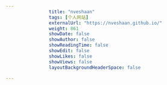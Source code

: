 ---
                title: "nveshaan"
                tags: [个人网站]
                externalUrl: "https://nveshaan.github.io/"
                weight: 861
                showDate: false
                showAuthor: false
                showReadingTime: false
                showEdit: false
                showLikes: false
                showViews: false
                layoutBackgroundHeaderSpace: false
                ---

